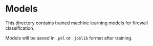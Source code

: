 # Models

This directory contains trained machine learning models for firewall classification.

Models will be saved in `.pkl` or `.joblib` format after training.
